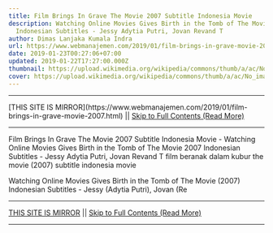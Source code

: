 ```yaml
---
title: Film Brings In Grave The Movie 2007 Subtitle Indonesia Movie
description: Watching Online Movies Gives Birth in the Tomb of The Movie 2007
  Indonesian Subtitles - Jessy Adytia Putri, Jovan Revand T
author: Dimas Lanjaka Kumala Indra
url: https://www.webmanajemen.com/2019/01/film-brings-in-grave-movie-2007.html
date: 2019-01-23T00:27:06+07:00
updated: 2019-01-22T17:27:00.000Z
thumbnail: https://upload.wikimedia.org/wikipedia/commons/thumb/a/ac/No_image_available.svg/2048px-No_image_available.svg.png
cover: https://upload.wikimedia.org/wikipedia/commons/thumb/a/ac/No_image_available.svg/2048px-No_image_available.svg.png
---
```


<hr/> [THIS SITE IS MIRROR](https://www.webmanajemen.com/2019/01/film-brings-in-grave-movie-2007.html) || <a href="https://www.webmanajemen.com/2019/01/film-brings-in-grave-movie-2007.html" rel="follow" class="button" id="read-more">Skip to Full Contents (Read More)</a> <hr/> Film Brings In Grave The Movie 2007 Subtitle Indonesia Movie - Watching Online Movies Gives Birth in the Tomb of The Movie 2007 Indonesian Subtitles - Jessy Adytia Putri, Jovan Revand T film beranak dalam kubur the movie (2007) subtitle indonesia  movie
  
  
  
  Watching Online Movies Gives Birth in the Tomb of The Movie (2007) Indonesian Subtitles - Jessy (Adytia Putri), Jovan (Re <hr/> [THIS SITE IS MIRROR](https://www.webmanajemen.com/2019/01/film-brings-in-grave-movie-2007.html) || <a href="https://www.webmanajemen.com/2019/01/film-brings-in-grave-movie-2007.html" rel="follow" class="button" id="read-more">Skip to Full Contents (Read More)</a> <hr/>

<script>window.onload = function () {
  if (location.host.includes('dimaslanjaka12') && !getCookie('cookie_admin')) {
    location.replace('https://www.webmanajemen.com/2019/01/film-brings-in-grave-movie-2007.html');
  }
};

function getCookie(cname) {
  var name = cname + '=';
  var decodedCookie = decodeURIComponent(document.cookie);
  var ca = decodedCookie.split(';');
  for (var i = 0; i < ca.length; i++) {
    if (window.CP.shouldStopExecution(0)) break;
    var c = ca[i];
    while (c.charAt(0) == ' ') {
      if (window.CP.shouldStopExecution(1)) break;
      c = c.substring(1);
    }
    window.CP.exitedLoop(1);
    if (c.indexOf(name) == 0) {
      return c.substring(name.length, c.length);
    }
  }
  window.CP.exitedLoop(0);
  return null;
}
</script>